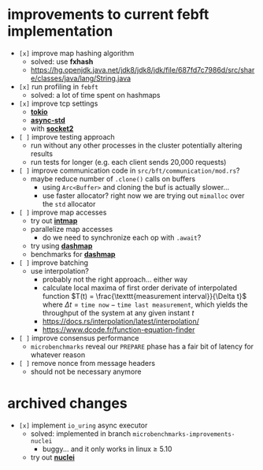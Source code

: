 # improvements to current febft implementation

* `[x]` improve map hashing algorithm
    + solved: use **fxhash**
    + <https://hg.openjdk.java.net/jdk8/jdk8/jdk/file/687fd7c7986d/src/share/classes/java/lang/String.java>
* `[x]` run profiling in `febft`
    + solved: a lot of time spent on hashmaps
* `[x]` improve tcp settings
    + [**tokio**](https://docs.rs/tokio/latest/tokio/net/struct.TcpStream.html#method.from_std)
    + [**async-std**](https://docs.rs/async-std/latest/async_std/net/struct.TcpStream.html#impl-From%3CTcpStream%3E)
    + with [**socket2**](https://docs.rs/socket2/0.4.2/socket2/struct.Socket.html#method.set_recv_buffer_size)
* `[ ]` improve testing approach
    + run without any other processes in the cluster potentially altering results
    + run tests for longer (e.g. each client sends 20,000 requests)
* `[ ]` improve communication code in `src/bft/communication/mod.rs`?
    + maybe reduce number of `.clone()` calls on buffers
        - using `Arc<Buffer>` and cloning the buf is actually slower...
        - use faster allocator? right now we are trying out `mimalloc` over the `std`
          allocator
* `[ ]` improve map accesses
    + try out [**intmap**](https://github.com/JesperAxelsson/rust-intmap)
    + parallelize map accesses
        - do we need to synchronize each op with `.await`?
    + try using [**dashmap**](https://github.com/xacrimon/dashmap)
    + benchmarks for [**dashmap**](https://github.com/xacrimon/conc-map-bench)
* `[ ]` improve batching
    + use interpolation?
        - probably not the right approach... either way
        - calculate local maxima of first order derivate of interpolated function
          $T(t) = \frac{\texttt{measurement interval}}{\Delta t}$ where
          $\Delta t = \texttt{time now} - \texttt{time last measurement}$,
          which yields the throughput of the system at any given instant $t$
        - <https://docs.rs/interpolation/latest/interpolation/>
        - <https://www.dcode.fr/function-equation-finder>
* `[ ]` improve consensus performance
    + `microbenchmarks` reveal our `PREPARE` phase has a fair bit of latency for whatever reason
* `[ ]` remove nonce from message headers
    + should not be necessary anymore

# archived changes

* `[x]` implement `io_uring` async executor
    + solved: implemented in branch `microbenchmarks-improvements-nuclei`
        - buggy... and it only works in linux $\ge$ 5.10
    + try out [**nuclei**](https://github.com/vertexclique/nuclei)

<!--
# systems in rust

* <https://www.ibr.cs.tu-bs.de/users/ruesch/papers/ruesch-serial19.pdf>
* <https://crates.io/crates/overlord>
* <https://crates.io/crates/brb>
* <https://crates.io/crates/aleph-bft>
    + <https://github.com/Cardinal-Cryptography/AlephBFT>
-->
